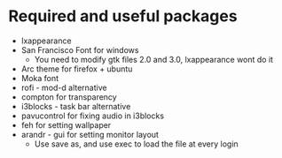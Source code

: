 # Required and useful packages 

- lxappearance
- San Francisco Font for windows
	- You need to modify gtk files 2.0 and 3.0, lxappearance wont do it
- Arc theme for firefox + ubuntu
- Moka font
- rofi - mod-d alternative
- compton for transparency
- i3blocks - task bar alternative
- pavucontrol for fixing audio in i3blocks
- feh for setting wallpaper
- arandr - gui for setting monitor layout
	- Use save as, and use exec to load the file at every login
